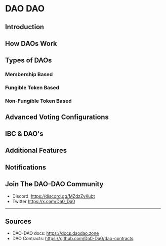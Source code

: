 # DAO DAO 

## Introduction 

## How DAOs Work 

## Types of DAOs 

### Membership Based 

### Fungible Token Based 

### Non-Fungible Token Based 

## Advanced Voting Configurations 

## IBC & DAO's

## Additional Features 

## Notifications 

## Join The DAO-DAO Community
- Discord: https://discord.gg/MZdzZvKubt
- Twitter https://x.com/Da0_Da0

___
## Sources 
- DAO-DAO docs: https://docs.daodao.zone 
- DAO Contracts: https://github.com/Da0-Da0/dao-contracts 
